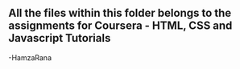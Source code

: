 ## All the files within this folder belongs to the assignments for Coursera - HTML, CSS and Javascript Tutorials ##

 -HamzaRana